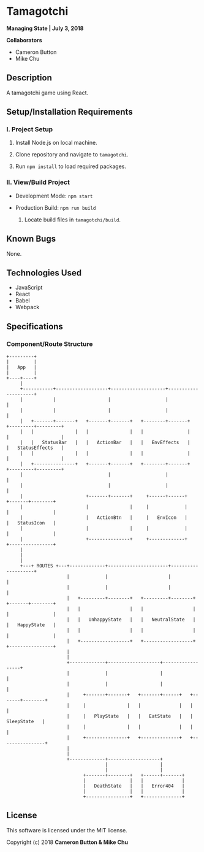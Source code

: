 # Tamagotchi

**Managing State | July 3, 2018**

**Collaborators**

- Cameron Button
- Mike Chu

## Description

A tamagotchi game using React.

## Setup/Installation Requirements

### I. Project Setup

1. Install Node.js on local machine.

2. Clone repository and navigate to `tamagotchi`.

3. Run `npm install` to load required packages.

### II. View/Build Project

- Development Mode: `npm start`

- Production Build: `npm run build`

  1. Locate build files in `tamagotchi/build`.

## Known Bugs

None.

## Technologies Used

- JavaScript
- React
- Babel
- Webpack

## Specifications

### Component/Route Structure

```
+---------+
|         |
|   App   |
|         |
+----+----+
     |
     +-----------+-------------------+--------------------+---------------------+
     |           |                   |                    |                     |
     |           |                   |                    |                     |
     |   +-------+-------+   +-------+-------+   +--------+-------+   +---------+---------+
     |   |               |   |               |   |                |   |                   |
     |   |   StatusBar   |   |   ActionBar   |   |   EnvEffects   |   |   StatusEffects   |
     |   |               |   |               |   |                |   |                   |
     |   +---------------+   +-------+-------+   +--------+-------+   +---------+---------+
     |                               |                    |                     |
     |                               |                    |                     |
     |                       +-------+-------+     +------+------+      +-------+--------+
     |                       |               |     |             |      |                |
     |                       |   ActionBtn   |     |   EnvIcon   |      |   StatusIcon   |
     |                       |               |     |             |      |                |
     |                       +---------------+     +-------------+      +----------------+
     |
     |
     |
     +---+ ROUTES +---+-------------+----------------------+--------------------+
                      |             |                      |                    |
                      |             |                      |                    |
                      |   +---------+--------+   +---------+--------+   +-------+--------+
                      |   |                  |   |                  |   |                |
                      |   |   UnhappyState   |   |   NeutralState   |   |   HappyState   |
                      |   |                  |   |                  |   |                |
                      |   +------------------+   +------------------+   +----------------+
                      |
                      |
                      +-------------+-------------------+------------------+
                      |             |                   |                  |
                      |             |                   |                  |
                      |     +-------+-------+   +-------+------+   +-------+--------+
                      |     |               |   |              |   |                |
                      |     |   PlayState   |   |   EatState   |   |   SleepState   |
                      |     |               |   |              |   |                |
                      |     +---------------+   +--------------+   +----------------+
                      |
                      |
                      +-------------+-------------------+
                                    |                   |
                                    |                   |
                            +-------+--------+   +------+-------+
                            |                |   |              |
                            |   DeathState   |   |   Error404   |
                            |                |   |              |
                            +----------------+   +--------------+
```

## License

This software is licensed under the MIT license.

Copyright (c) 2018 **Cameron Button & Mike Chu**
